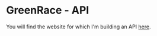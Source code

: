 # GreenRace - API

You will find the website for which I'm building an API [here][0b412c79].

  [0b412c79]: http://www.jurassictest.ch/GR/ "GreenRace"
